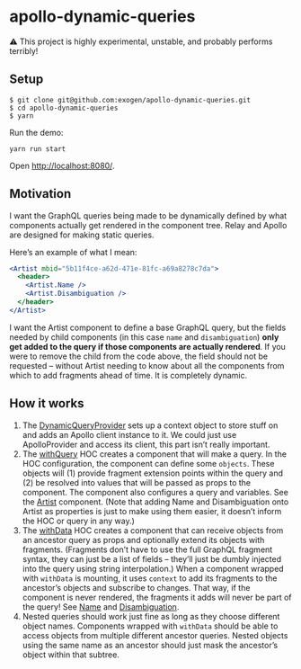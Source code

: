 # apollo-dynamic-queries

:warning: This project is highly experimental, unstable, and probably performs terribly!

## Setup

```console
$ git clone git@github.com:exogen/apollo-dynamic-queries.git
$ cd apollo-dynamic-queries
$ yarn
```

Run the demo:

```console
yarn run start
```

Open [http://localhost:8080/][dev server].

## Motivation

I want the GraphQL queries being made to be dynamically defined by what
components actually get rendered in the component tree. Relay and Apollo are
designed for making static queries.

Here’s an example of what I mean:

```jsx
<Artist mbid="5b11f4ce-a62d-471e-81fc-a69a8278c7da">
  <header>
    <Artist.Name />
    <Artist.Disambiguation />
  </header>
</Artist>
```

I want the Artist component to define a base GraphQL query, but the fields
needed by child components (in this case `name` and `disambiguation`) **only
get added to the query if those components are actually rendered**. If you were
to remove the child from the code above, the field should not be requested –
without Artist needing to know about all the components from which to add
fragments ahead of time. It is completely dynamic.

## How it works

1. The [DynamicQueryProvider][] sets up a context object to store stuff on and
   adds an Apollo client instance to it. We could just use ApolloProvider and
   access its client, this part isn’t really important.
2. The [withQuery][] HOC creates a component that will make a query. In the HOC
   configuration, the component can define some `objects`. These objects will
   (1) provide fragment extension points within the query and (2) be resolved
   into values that will be passed as props to the component. The component also
   configures a query and variables. See the [Artist][] component. (Note that
   adding Name and Disambiguation onto Artist as properties is just to make
   using them easier, it doesn’t inform the HOC or query in any way.)
3. The [withData][] HOC creates a component that can receive objects from an
   ancestor query as props and optionally extend its objects with fragments.
   (Fragments don’t have to use the full GraphQL fragment syntax, they can just
   be a list of fields – they’ll just be dumbly injected into the query using
   string interpolation.) When a component wrapped with `withData` is mounting,
   it uses `context` to add its fragments to the ancestor’s objects and
   subscribe to changes. That way, if the component is never rendered, the
   fragments it adds will never be part of the query! See [Name][] and
   [Disambiguation][].
4. Nested queries should work just fine as long as they choose different object
   names. Components wrapped with `withData` should be able to access objects
   from multiple different ancestor queries. Nested objects using the same name
   as an ancestor should just mask the ancestor’s object within that subtree.

[DynamicQueryProvider]: src/DynamicQueryProvider.js
[withData]: src/withData.js
[withQuery]: src/withQuery.js
[dev server]: http://localhost:8080/
[Artist]: demo/Artist/index.js
[Name]: demo/Artist/Name.js
[Disambiguation]: demo/Artist/Disambiguation.js
